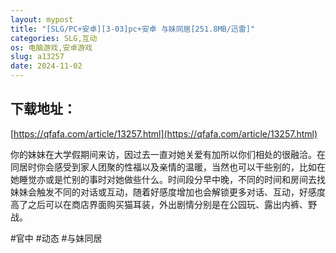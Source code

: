 ```yaml
---
layout: mypost
title: "[SLG/PC+安卓][3-03]pc+安卓 与妹同居[251.8MB/迅雷]"
categories: SLG,互动
os: 电脑游戏,安卓游戏
slug: a13257
date: 2024-11-02
---
```


## 下载地址：

[https://qfafa.com/article/13257.html](https://qfafa.com/article/13257.html)

你的妹妹在大学假期间来访，因过去一直对她关爱有加所以你们相处的很融洽。在同居时你会感受到家人团聚的性福以及亲情的温暖，当然也可以干些别的，比如在她睡觉亦或是忙别的事时对她做些什么。时间段分早中晚，不同的时间和房间去找妹妹会触发不同的对话或互动，随着好感度增加也会解锁更多对话、互动，好感度高了之后可以在商店界面购买猫耳装，外出剧情分别是在公园玩、露出内裤、野战。

\#官中 #动态 #与妹同居